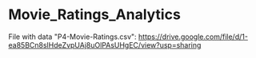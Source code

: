 # Movie_Ratings_Analytics
File with data "P4-Movie-Ratings.csv": https://drive.google.com/file/d/1-ea85BCn8slHdeZvpUAj8uOlPAsUHgEC/view?usp=sharing
